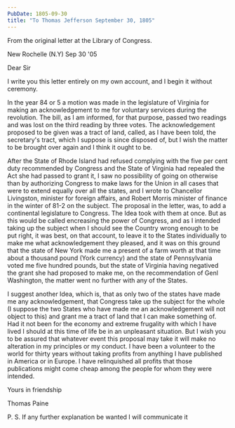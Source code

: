```yaml
---
PubDate: 1805-09-30
title: "To Thomas Jefferson September 30, 1805"
---
```


   From the original letter at the Library of Congress.

   New Rochelle (N.Y) Sep 30 '05

   Dear Sir

   I write you this letter entirely on my own account, and I begin it without
   ceremony.

   In the year 84 or 5 a motion was made in the legislature of Virginia for
   making an acknowledgement to me for voluntary services during the
   revolution. The bill, as I am informed, for that purpose, passed two
   readings and was lost on the third reading by three votes. The
   acknowledgement proposed to be given was a tract of land, called, as I
   have been told, the secretary's tract, which I suppose is since disposed
   of, but I wish the matter to be brought over again and I think it ought to
   be.

   After the State of Rhode Island had refused complying with the five per
   cent duty recommended by Congress and the State of Virginia had repealed
   the Act she had passed to grant it, I saw no possibility of going on
   otherwise than by authorizing Congress to make laws for the Union in all
   cases that were to extend equally over all the states, and I wrote to
   Chancellor Livingston, minister for foreign affairs, and Robert Morris
   minister of finance in the winter of 81-2 on the subject. The proposal
   in the letter, was, to add a continental legislature to Congress. The Idea
   took with them at once. But as this would be called encreasing the power
   of Congress, and as I intended taking up the subject when I should see the
   Country wrong enough to be put right, it was best, on that account, to
   leave it to the States individually to make me what acknowledgement they
   pleased, and it was on this ground that the state of New York made me a
   present of a farm worth at that time about a thousand pound (York
   currency) and the state of Pennsylvania voted me five hundred pounds, but
   the state of Virginia having negatived the grant she had proposed to make
   me, on the recommendation of Genl Washington, the matter went no
   further with any of the States.

   I suggest another Idea, which is, that as only two of the states have made
   me any acknowledgement, that Congress take up the subject for the whole (I
   suppose the two States who have made me an acknowledgement will not object
   to this) and grant me a tract of land that I can make something of. Had it
   not been for the economy and extreme frugality with which I have lived I
   should at this time of life be in an unpleasant situation. But I wish you
   to be assured that whatever event this proposal may take it will make no
   alteration in my principles or my conduct. I have been a volunteer to the
   world for thirty years without taking profits from anything I have
   published in America or in Europe. I have relinquished all profits that
   those publications might come cheap among the people for whom they were
   intended.

   Yours in friendship

   Thomas Paine

   P. S. If any further explanation be wanted I will communicate it



